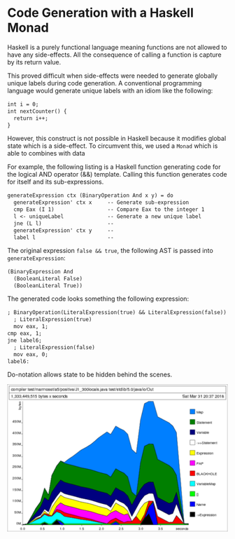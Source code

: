 
# Code Generation with a Haskell Monad

Haskell is a purely functional language meaning functions are not allowed to
have any side-effects. All the consequence of calling a function is capture by
its return value.

This proved difficult when side-effects were needed to generate globally unique
labels during code generation. A conventional programming language would
generate unique labels with an idiom like the following:

    int i = 0;
    int nextCounter() {
      return i++;
    }

However, this construct is not possible in Haskell because it modifies global
state which is a side-effect. To circumvent this, we used a `Monad` which is
able to combines with data

For example, the following listing is a Haskell function generating code for
the logical AND operator (&&) template. Calling this function generates code
for itself and its sub-expressions.

    generateExpression ctx (BinaryOperation And x y) = do
      generateExpression' ctx x     -- Generate sub-expression
      cmp Eax (I 1)                 -- Compare Eax to the integer 1
      l <- uniqueLabel              -- Generate a new unique label
      jne (L l)                     --
      generateExpression' ctx y     --
      label l                       --

The original expression `false && true`, the following AST is passed into
`generateExpression`:

    (BinaryExpression And
      (BooleanLiteral False)
      (BooleanLiteral True))

The generated code looks something the following expression:

    ; BinaryOperation(LiteralExpression(true) && LiteralExpression(false))
      ; LiteralExpression(true)
      mov eax, 1;
    cmp eax, 1;
    jne label6;
      ; LiteralExpression(false)
      mov eax, 0;
    label6:

Do-notation allows state to be hidden behind the scenes.

![profile](profile.png)


